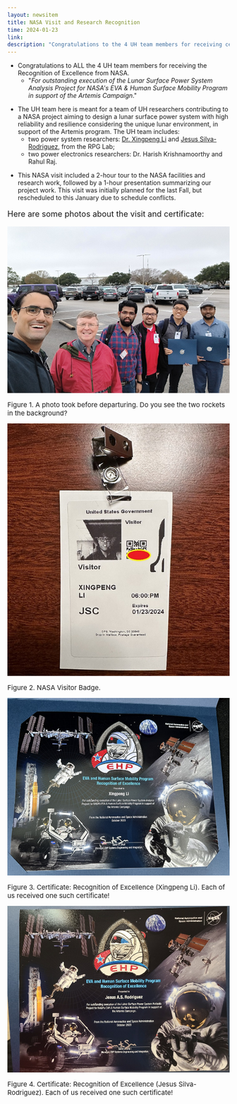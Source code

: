 ```yaml
---
layout: newsitem
title: NASA Visit and Research Recognition
time: 2024-01-23
link: 
description: "Congratulations to the 4 UH team members for receiving certificates of Recognition of Excellence from NASA."
---
```


* Congratulations to ALL the 4 UH team members for receiving the Recognition of Excellence from NASA. 
	* "*For outstanding execution of the Lunar Surface Power System Analysis Project for NASA's EVA & Human Surface Mobility Program in support of the Artemis Campaign*."
	
<div class="spacer"></div>

* The UH team here is meant for a team of UH researchers contributing to a NASA project aiming to design a lunar surface power system with high reliability and resilience considering the unique lunar environment, in support of the Artemis program. The UH team includes:
	* two power system researchers: <a target="_blank" href="/people/Xingpeng-Li/" class="">Dr. Xingpeng Li</a> and <a target="_blank" href="/people/Jesus-SilvaRodriguez/" class="">Jesus Silva-Rodriguez</a>, from the RPG Lab; 
	* two power electronics researchers: Dr. Harish Krishnamoorthy and Rahul Raj.

<div class="spacer"></div>

* This NASA visit included a 2-hour tour to the NASA facilities and research work, followed by a 1-hour presentation summarizing our project work. This visit was initially planned for the last Fall, but rescheduled to this January due to schedule conflicts. 


<div class="spacer"></div>

<div class="smallhead" style="font-size:18px;">
      <p>
Here are some photos about the visit and certificate:
      </p>
</div>


![](/images/news/2024.01.23-NASA/p001_Grp_photo.jpg)
<p></p>
<span class="text-figure-legend" style="font-size:15px;">
Figure 1. A photo took before departuring. Do you see the two rockets in the background?
</span>


![](/images/news/2024.01.23-NASA/p002_Visitor_Badge.jpg)
<p></p>
<span class="text-figure-legend" style="font-size:15px;">
Figure 2. NASA Visitor Badge.
</span>


![](/images/news/2024.01.23-NASA/p003_Certificate.jpg)
<p></p>
<span class="text-figure-legend" style="font-size:15px;">
Figure 3. Certificate: Recognition of Excellence (Xingpeng Li). Each of us received one such certificate!
</span>


![](/images/news/2024.01.23-NASA/p004_Certificate-Jesus.jpg)
<p></p>
<span class="text-figure-legend" style="font-size:15px;">
Figure 4. Certificate: Recognition of Excellence (Jesus Silva-Rodriguez). Each of us received one such certificate!
</span>

